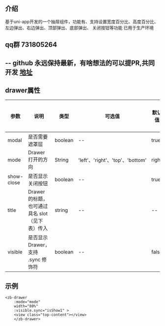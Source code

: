 ## 介绍
基于uni-app开发的一个抽屉组件，功能有、支持设置宽度百分比、高度百分比、左边弹出、右边弹出、顶部弹出、底部弹出、
关闭按钮等功能
已用于生产环境


## qq群 731805264
## -- github 永远保持最新，有啥想法的可以提PR,共同开发 [地址](https://github.com/zouzhibin/zb-table.git)

## drawer属性
| 参数 | 说明 | 类型 | 可选值 | 默认值 |是否必须|
| ------ | ------ | ------ | ------ | ------ |------ |
| modal | 是否需要遮罩层 | boolean | -- | true|否|
| mode | Drawer 打开的方向 | String | 'left'、'right'、'top'、'bottom' | right|否|
| show-close | 是否显示关闭按钮 | boolean | -- | true|否|
| title | Drawer 的标题，也可通过具名 slot （见下表）传入 | string | -- | --|否|
| visible | 是否显示 Drawer，支持 .sync 修饰符 | boolean | -- | false|否|

## 示例
```
<zb-drawer 
	:mode="mode" 
	width="80%" 
	:visible.sync="isShow1" >
	<view class="top-content"></view>
	</zb-drawer>
```

